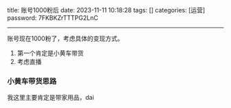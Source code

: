 title: 账号1000粉后 
date: 2023-11-11 10:18:28 
tags: []
categories: [运营]
password: 7FKBKZrTTTPG2LnC

---
 <!--more-->

 账号现在1000粉了，考虑具体的变现方式。

 1. 第一个肯定是小黄车带货
 2. 考虑直播

 
 ### 小黄车带货思路

 我这里主要肯定是带家用品，dai